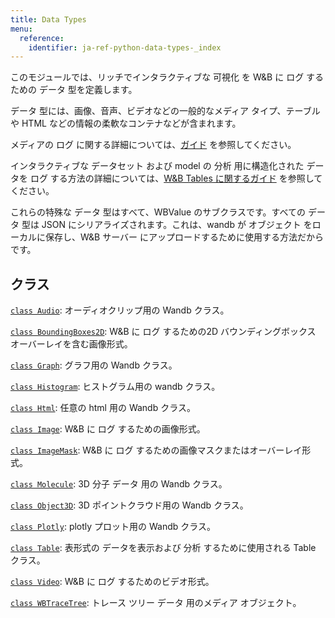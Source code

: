 ```yaml
---
title: Data Types
menu:
  reference:
    identifier: ja-ref-python-data-types-_index
---
```


このモジュールでは、リッチでインタラクティブな 可視化 を W&B に ログ するための データ 型を定義します。

データ 型には、画像、音声、ビデオなどの一般的なメディア タイプ、テーブル や HTML などの情報の柔軟なコンテナなどが含まれます。

メディアの ログ に関する詳細については、[ガイド](https://docs.wandb.com/guides/track/log/media) を参照してください。

インタラクティブな データセット および model の 分析 用に構造化された データを ログ する方法の詳細については、[W&B Tables に関するガイド](https://docs.wandb.com/guides/models/tables/) を参照してください。

これらの特殊な データ 型はすべて、WBValue のサブクラスです。すべての データ 型は JSON にシリアライズされます。これは、wandb が オブジェクト をローカルに保存し、W&B サーバー にアップロードするために使用する方法だからです。

## クラス

[`class Audio`](./audio.md): オーディオクリップ用の Wandb クラス。

[`class BoundingBoxes2D`](./boundingboxes2d.md): W&B に ログ するための2D バウンディングボックス オーバーレイを含む画像形式。

[`class Graph`](./graph.md): グラフ用の Wandb クラス。

[`class Histogram`](./histogram.md): ヒストグラム用の wandb クラス。

[`class Html`](./html.md): 任意の html 用の Wandb クラス。

[`class Image`](./image.md): W&B に ログ するための画像形式。

[`class ImageMask`](./imagemask.md): W&B に ログ するための画像マスクまたはオーバーレイ形式。

[`class Molecule`](./molecule.md): 3D 分子 データ 用の Wandb クラス。

[`class Object3D`](./object3d.md): 3D ポイントクラウド用の Wandb クラス。

[`class Plotly`](./plotly.md): plotly プロット用の Wandb クラス。

[`class Table`](./table.md): 表形式の データを表示および 分析 するために使用される Table クラス。

[`class Video`](./video.md): W&B に ログ するためのビデオ形式。

[`class WBTraceTree`](./wbtracetree.md): トレース ツリー データ 用のメディア オブジェクト。
